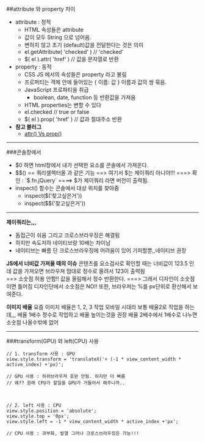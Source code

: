 ##attribute 와 property 차이
- attribute : 정적
  + HTML 속성들은 attribute 
  + 값이 모두 String 으로 넘어옴.
  + 변하지 않고 초기 (default)값을 전달한다는 것은 의미
  + el.getAttribute( 'checked' ) // 'checked'
  + $( el ).attr( 'href' ) // 값을 문자열로 반환
- property : 동적
  + CSS JS 에서의 속성들은 property 라고 불림
  + 프로퍼티는 객체 안에 들어있는 { 이름: 값 } 이름과 값의 쌍 묶음. 
  + JavaScript 프로파티을 취급 
    * boolean, date, function 등 반환값을 가져옴
  + HTML properties는 변할 수 있다
  + el.checked // true or false
  + $( el ).prop( 'href' ) // 값과 절대주소 반환 
- **참고 블러그**
  + [attr() Vs prop()](http://webclub.tistory.com/118)


---

###콘솔창에서
- $0 하면 html창에서 내가 선택한 요소를 콘솔에서 가져온다.
- $$() == 쿼리셀렉터올  과 같은 기능 
==> 여기서 $는 제이쿼리 아니야!!! 
===> 확인 : `$.fn.jQuery`
====> $가 제이쿼리 라면 버전이 출력됨.
- inspect() 함수는 콘솔에서 대상 위치를 찾아줌
  + inspect($('찾고싶은거'))  
  + inspect($$('찾고싶은거')) 

---

**제이쿼리는,,,**
- 돔접근이 쉬움 그리고 크로스브라우징은 해결됨
- 하지만 속도저하 네이티브랑 10배는 차이남
- 네이티브는 빠름 단 크로스브라우징에 어려움이 있어 기피할뿐,,네이티브 권장

**JS에서 너비값 가져올 때의 이슈**
콘텐츠를 요소검사로 확인할 때는 너비값이 123.5 인데
값을 가져오면 브라우져 맘대로 정수로 올려서 123이 출력됨  
==> 소숫점 허용 안함!! 값을 올림해서 정수 반환한다.
===> 그래서 디자인이 소숫점이면 틀어짐 디자인단에서 소숫점은 NO!!
또한, 브라우져는 %를 px단위로 환산해서 보여준다.

**이미지 배율** 
요즘 이미지 배율은 1, 2, 3 작업
모바일 시대라 보통 배율2로 작업을 하는데,,,
배율 1배수 정수로 작업하고 배율 높이는것을 권장 
배율 2배수에서 1배수로 나누면 소숫점 나올수밖에 없어

---

###transform(GPU) 와 left(CPU) 사용
```
// 1. transform 사용 : GPU
view.style.transform = 'translateX('+ (-1 * view_content_width * active_index) +'px)';

// GPU 사용 : 하위브라우져 호완 안됨. 하지만 더 빠름
// 왜?? 원래 CPU가 할일을 GPU가 거들어서 해주니까..



// 2. left 사용 : CPU
view.style.position = 'absolute';
view.style.top = '0px';
view.style.left = -1 * view_content_width * active_index +'px';

// CPU 사용 : 과부화, 발열 그러나 크로스브라우징은 가능!!! 
```
